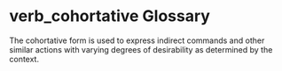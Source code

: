 # verb_cohortative Glossary
The cohortative form is used to express indirect commands and other similar actions with varying degrees of desirability as determined by the context.